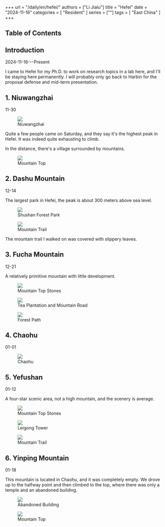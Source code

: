 +++
url = "/daily/en/hefei/"
authors = ["Li Jialu"]
title = "Hefei"
date = "2024-11-16"
categories = [
    "Resident"
]
series = [""]
tags = [
    "East China"
]
+++
<!DOCTYPE html>
<html lang="en">
<head>
    <meta charset="UTF-8">
    <meta name="viewport" content="width=device-width, initial-scale=1.0">
    <link rel="stylesheet" href="/assets/css/styles.css">
    <script src="/assets/js/toc.js"></script>    
</head>
<body>
    <article>
        <nav>
            <h2>Table of Contents</h2>
            <ul id="toc">
                <!-- Table of contents will be generated here -->
            </ul>
        </nav>
        <section>
            <h2>Introduction</h2>
            <p>2024-11-16---Present</p>
            <p>I came to Hefei for my Ph.D. to work on research topics in a lab here, and I'll be staying here permanently. I will probably only go back to Harbin for the proposal defense and mid-term presentation.</p>
        </section>
        <section>
            <h2>1. Niuwangzhai</h2>
            <p>11-30 <i class="fas fa-sun"></i></p>
            <div class="container">
                <div class="image">
                    <figure>
                        <a data-fancybox="gallery" href="https://cdn.heirenlop.com/daily-record/hefei1.jpg">
    <img src="https://cdn.heirenlop.com/daily-record/hefei1.jpg" loading="lazy">
</a>
                        <figcaption>Niuwangzhai</figcaption>
                    </figure>
                </div>
                <div class="text">
                    <p>Quite a few people came on Saturday, and they say it's the highest peak in Hefei. It was indeed quite exhausting to climb.</p>
                </div>
            </div>
            <p>In the distance, there's a village surrounded by mountains.</p>
            <div class="container">
                <div class="image">
                    <figure>
                        <a data-fancybox="gallery" href="https://cdn.heirenlop.com/daily-record/hefei2.jpg">
    <img src="https://cdn.heirenlop.com/daily-record/hefei2.jpg" loading="lazy">
</a>
                        <figcaption>Mountain Top</figcaption>
                    </figure>
                </div>
            </div>
        </section>
        <section>
            <h2>2. Dashu Mountain</h2>
            <p>12-14 <i class="fas fa-sun"></i></p>
            <p>The largest park in Hefei, the peak is about 300 meters above sea level.</p>
            <div class="container">
                <div class="image">
                    <figure>
                        <a data-fancybox="gallery" href="https://cdn.heirenlop.com/daily-record/hefei3.jpg">
    <img src="https://cdn.heirenlop.com/daily-record/hefei3.jpg" loading="lazy">
</a>
                        <figcaption>Shushan Forest Park</figcaption>
                    </figure>
                </div>
            </div>
            <div class="container">
                <div class="image">
                    <figure>
                        <a data-fancybox="gallery" href="https://cdn.heirenlop.com/daily-record/hefei4.jpg">
    <img src="https://cdn.heirenlop.com/daily-record/hefei4.jpg" loading="lazy">
</a>
                        <figcaption>Mountain Trail</figcaption>
                    </figure>
                </div>
                <div class="text">
                    <p>The mountain trail I walked on was covered with slippery leaves.</p>
                </div>
            </div>
        </section>
        <section>
            <h2>3. Fucha Mountain</h2>
            <p>12-21 <i class="fas fa-cloud"></i></p>
            <p>A relatively primitive mountain with little development.</p>
            <div class="container">
                <div class="image">
                    <figure>
                        <a data-fancybox="gallery" href="https://cdn.heirenlop.com/daily-record/hefei5.jpg">
    <img src="https://cdn.heirenlop.com/daily-record/hefei5.jpg" loading="lazy">
</a>
                        <figcaption>Mountain Top Stones</figcaption>
                    </figure>
                </div>
            </div>
            <div class="container">
                <div class="image">
                    <figure>
                        <a data-fancybox="gallery" href="https://cdn.heirenlop.com/daily-record/hefei6.jpg">
    <img src="https://cdn.heirenlop.com/daily-record/hefei6.jpg" loading="lazy">
</a>
                        <figcaption>Tea Plantation and Mountain Road</figcaption>
                    </figure>
                </div>
            </div>
            <div class="container">
                <div class="image">
                    <figure>
                        <a data-fancybox="gallery" href="https://cdn.heirenlop.com/daily-record/hefei7.jpg">
    <img src="https://cdn.heirenlop.com/daily-record/hefei7.jpg" loading="lazy">
</a>
                        <figcaption>Forest Path</figcaption>
                    </figure>
                </div>
            </div>
        </section>
        <section>
            <h2>4. Chaohu</h2>
            <p>01-01 <i class="fas fa-cloud"></i></p>
            <div class="container">
                <div class="image">
                    <figure>
                        <a data-fancybox="gallery" href="https://cdn.heirenlop.com/daily-record/hefei8.jpg">
    <img src="https://cdn.heirenlop.com/daily-record/hefei8.jpg" loading="lazy">
</a>
                        <figcaption>Chaohu</figcaption>
                    </figure>
                </div>
            </div>
        </section>
        <section>
            <h2>5. Yefushan</h2>
            <p>01-12 <i class="fas fa-cloud"></i></p>
            <p>A four-star scenic area, not a high mountain, and the scenery is average.</p>
            <div class="container">
                <div class="image">
                    <figure>
                        <a data-fancybox="gallery" href="https://cdn.heirenlop.com/daily-record/hefei10.jpg">
    <img src="https://cdn.heirenlop.com/daily-record/hefei10.jpg" loading="lazy">
</a>
                        <figcaption>Mountain Top Stones</figcaption>
                    </figure>
                </div>
            </div>
            <div class="container">
                <div class="image">
                    <figure>
                        <a data-fancybox="gallery" href="https://cdn.heirenlop.com/daily-record/hefei9.jpg">
    <img src="https://cdn.heirenlop.com/daily-record/hefei9.jpg" loading="lazy">
</a>
                        <figcaption>Leigong Tower</figcaption>
                    </figure>
                </div>
                <div class="image">
                    <figure>
                        <a data-fancybox="gallery" href="https://cdn.heirenlop.com/daily-record/hefei11.jpg">
    <img src="https://cdn.heirenlop.com/daily-record/hefei11.jpg" loading="lazy">
</a>
                        <figcaption>Mountain Trail</figcaption>
                    </figure>
                </div>
        </section>
        <section>
            <h2>6. Yinping Mountain</h2>
            <p>01-18 <i class="fas fa-sun"></i></p>
            <p>This mountain is located in Chaohu, and it was completely empty. We drove up to the halfway point and then climbed to the top, where there was only a temple and an abandoned building.</p>
            <div class="container">
                <div class="image">
                    <figure>
                        <a data-fancybox="gallery" href="https://cdn.heirenlop.com/daily-record/hefei12.jpg">
    <img src="https://cdn.heirenlop.com/daily-record/hefei12.jpg" loading="lazy">
</a>
                        <figcaption>Abandoned Building</figcaption>
                    </figure>
                </div>
            </div>
            <div class="container">
                <div class="image">
                    <figure>
                        <a data-fancybox="gallery" href="https://cdn.heirenlop.com/daily-record/hefei13.jpg">
    <img src="https://cdn.heirenlop.com/daily-record/hefei13.jpg" loading="lazy">
</a>
                        <figcaption>Mountain Top</figcaption>
                    </figure>
                </div>
        </section>
    </article>
</body>
</html>
